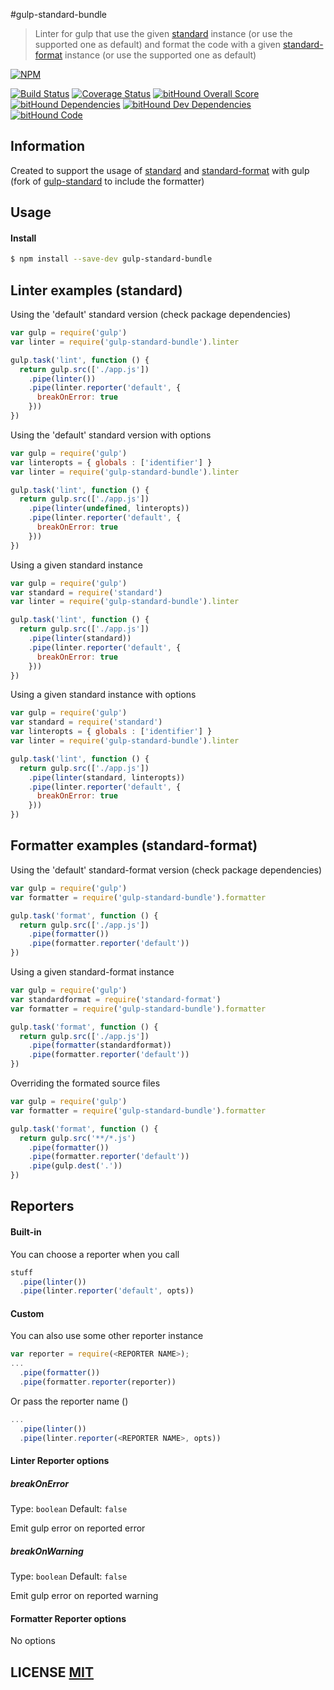 #gulp-standard-bundle


> Linter for gulp that use the given [standard](https://github.com/feross/standard/) instance (or use the supported one as default) and format the code with a given [standard-format](https://github.com/maxogden/standard-format) instance (or use the supported one as default)

[![NPM](https://nodei.co/npm/gulp-standard-bundle.png)](https://nodei.co/npm/gulp-standard-bundle/)

[![Build Status](https://travis-ci.org/ggarciao/gulp-standard-bundle.svg?branch=master)](https://travis-ci.org/ggarciao/gulp-standard-bundle)
[![Coverage Status](https://coveralls.io/repos/github/ggarciao/gulp-standard-bundle/badge.svg?branch=master)](https://coveralls.io/github/ggarciao/gulp-standard-bundle?branch=master)
[![bitHound Overall Score](https://www.bithound.io/github/ggarciao/gulp-standard-bundle/badges/score.svg)](https://www.bithound.io/github/ggarciao/gulp-standard-bundle)
[![bitHound Dependencies](https://www.bithound.io/github/ggarciao/gulp-standard-bundle/badges/dependencies.svg)](https://www.bithound.io/github/ggarciao/gulp-standard-bundle/master/dependencies/npm)
[![bitHound Dev Dependencies](https://www.bithound.io/github/ggarciao/gulp-standard-bundle/badges/devDependencies.svg)](https://www.bithound.io/github/ggarciao/gulp-standard-bundle/master/dependencies/npm)
[![bitHound Code](https://www.bithound.io/github/ggarciao/gulp-standard-bundle/badges/code.svg)](https://www.bithound.io/github/ggarciao/gulp-standard-bundle)

## Information
Created to support the usage of [standard](https://github.com/feross/standard/) and [standard-format](https://github.com/maxogden/standard-format) with gulp (fork of [gulp-standard](https://www.npmjs.com/package/gulp-standard) to include the formatter)

## Usage

#### Install

```sh
$ npm install --save-dev gulp-standard-bundle
```

## Linter examples (standard)

Using the 'default' standard version (check package dependencies)
```javascript
var gulp = require('gulp')
var linter = require('gulp-standard-bundle').linter

gulp.task('lint', function () {
  return gulp.src(['./app.js'])
    .pipe(linter())
    .pipe(linter.reporter('default', {
      breakOnError: true
    }))
})
```

Using the 'default' standard version with options
```javascript
var gulp = require('gulp')
var linteropts = { globals : ['identifier'] }
var linter = require('gulp-standard-bundle').linter

gulp.task('lint', function () {
  return gulp.src(['./app.js'])
    .pipe(linter(undefined, linteropts))
    .pipe(linter.reporter('default', {
      breakOnError: true
    }))
})
```
Using a given standard instance
```javascript
var gulp = require('gulp')
var standard = require('standard')
var linter = require('gulp-standard-bundle').linter

gulp.task('lint', function () {
  return gulp.src(['./app.js'])
    .pipe(linter(standard))
    .pipe(linter.reporter('default', {
      breakOnError: true
    }))
})
```
Using a given standard instance with options
```javascript
var gulp = require('gulp')
var standard = require('standard')
var linteropts = { globals : ['identifier'] }
var linter = require('gulp-standard-bundle').linter

gulp.task('lint', function () {
  return gulp.src(['./app.js'])
    .pipe(linter(standard, linteropts))
    .pipe(linter.reporter('default', {
      breakOnError: true
    }))
})
```

## Formatter examples (standard-format)

Using the 'default' standard-format version (check package dependencies)
```javascript
var gulp = require('gulp')
var formatter = require('gulp-standard-bundle').formatter

gulp.task('format', function () {
  return gulp.src(['./app.js'])
    .pipe(formatter())
    .pipe(formatter.reporter('default'))
})
```

Using a given standard-format instance
```javascript
var gulp = require('gulp')
var standardformat = require('standard-format')
var formatter = require('gulp-standard-bundle').formatter

gulp.task('format', function () {
  return gulp.src(['./app.js'])
    .pipe(formatter(standardformat))
    .pipe(formatter.reporter('default'))
})
```

Overriding the formated source files
```javascript
var gulp = require('gulp')
var formatter = require('gulp-standard-bundle').formatter

gulp.task('format', function () {
  return gulp.src('**/*.js')
    .pipe(formatter())
    .pipe(formatter.reporter('default'))
    .pipe(gulp.dest('.'))
})
```

## Reporters

#### Built-in

You can choose a reporter when you call
````javascript
stuff
  .pipe(linter())
  .pipe(linter.reporter('default', opts))
````

#### Custom

You can also use some other reporter instance
````javascript
var reporter = require(<REPORTER NAME>);
...
  .pipe(formatter())
  .pipe(formatter.reporter(reporter))
````
Or pass the reporter name ()
````javascript
...
  .pipe(linter())
  .pipe(linter.reporter(<REPORTER NAME>, opts))
````
#### Linter Reporter options

##### breakOnError

Type: `boolean`
Default: `false`

Emit gulp error on reported error

##### breakOnWarning

Type: `boolean`
Default: `false`

Emit gulp error on reported warning

#### Formatter Reporter options

No options

## LICENSE [MIT](LICENSE)
